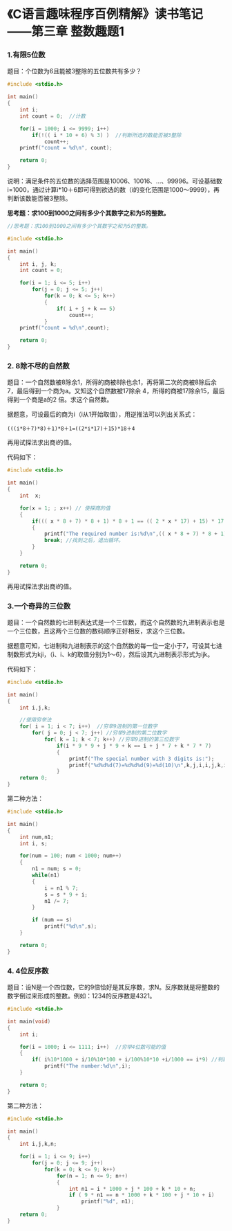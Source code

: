 # 《C语言趣味程序百例精解》读书笔记——第三章 整数趣题1

### 1.有限5位数

题目：个位数为6且能被3整除的五位数共有多少？

```C
#include <stdio.h>

int main()
{
    int i;
    int count = 0;  //计数

    for(i = 1000; i <= 9999; i++)
        if(!(( i * 10 + 6) % 3) )  //判断所选的数能否被3整除
            count++;
    printf("count = %d\n", count);

    return 0;
}
```

说明：满足条件的五位数的选择范围是10006、10016、...、99996。可设基础数i=1000，通过计算i*10＋6即可得到欲选的数（i的变化范围是1000～9999），再判断该数能否被3整除。

**思考题：求100到1000之间有多少个其数字之和为5的整数。**

```C
//思考题：求100到1000之间有多少个其数字之和为5的整数。

#include <stdio.h>

int main()
{
    int i, j, k;
    int count = 0;

    for(i = 1; i <= 5; i++)
        for(j = 0; j <= 5; j++)
            for(k = 0; k <= 5; k++)
            {
                if( i + j + k == 5)
                    count++;
            }
    printf("count = %d\n",count);

    return 0;
}
```



### 2. 8除不尽的自然数

题目：一个自然数被8除余1，所得的商被8除也余1，再将第二次的商被8除后余7，最后得到一个商为a。又知这个自然数被17除余 4，所得的商被17除余15，最后得到一个商是a的2 倍。求这个自然数。

据题意，可设最后的商为i（i从1开始取值），用逆推法可以列出关系式：

```
(((i*8＋7)*8)＋1)*8＋1=((2*i*17)＋15)*18＋4
```

再用试探法求出商i的值。

代码如下：

```C
#include <stdio.h>

int main()
{
    int  x;

    for(x = 1; ; x++) // 使探商的值
    {
        if((( x * 8 + 7) * 8 + 1) * 8 + 1 == (( 2 * x * 17) + 15) * 17 + 4 )
        {
            printf("The required number is:%d\n",(( x * 8 + 7) * 8 + 1));
            break; //找到之后，退出循环。
        }
    }

    return 0;
}
```

再用试探法求出商i的值。



### 3.一个奇异的三位数

题目：一个自然数的七进制表达式是一个三位数，而这个自然数的九进制表示也是一个三位数，且这两个三位数的数码顺序正好相反，求这个三位数。

据题意可知，七进制和九进制表示的这个自然数的每一位一定小于7，可设其七进制数形式为kji，（i、i、k的取值分别为1～6），然后设其九进制表示形式为ijk。

代码如下：

```C
#include <stdio.h>

int main()
{
    int i,j,k;

    //使用穷举法
    for( i = 1; i < 7; i++)  //穷举9进制的第一位数字
        for( j = 0; j < 7; j++) //穷举9进制的第二位数字
            for( k = 1; k < 7; k++) //穷举9进制的第三位数字
                if(i * 9 * 9 + j * 9 + k == i + j * 7 + k * 7 * 7)
                {
                    printf("The special number with 3 digits is:");
                    printf("%d%d%d(7)=%d%d%d(9)=%d(10)\n",k,j,i,i,j,k,i*9*9+j*9+k);
                } 
    return 0;
}
```

第二种方法：

```C++
#include <stdio.h>

int main()
{
    int num,n1;
    int i, s;

    for(num = 100; num < 1000; num++)
    {
        n1 = num; s = 0;
        while(n1)
        {
            i = n1 % 7;
            s = s * 9 + i;
            n1 /= 7;
        }

        if (num == s)
            printf("%d\n",s);
    }

    return 0;
}
```



### 4. 4位反序数

题目：设N是一个四位数，它的9倍恰好是其反序数，求N。反序数就是将整数的数字倒过来形成的整数。例如：1234的反序数是4321。

```C
#include <stdio.h>

int main(void)
{
    int i;

    for(i = 1000; i <= 1111; i++)  //穷举4位数可能的值
    {
        if( i%10*1000 + i/10%10*100 + i/100%10*10 +i/1000 == i*9) //判断反序数是否是原整数的9倍
            printf("The number:%d\n",i);
    }

    return 0;
}
```



第二种方法：

```C
#include <stdio.h>

int main()
{
    int i,j,k,n;

    for(i = 1; i <= 9; i++)
        for(j = 0; j <= 9; j++)
            for(k = 0; k <= 9; k++)
                for(n = 1; n <= 9; n++)
                {
                    int n1 = i * 1000 + j * 100 + k * 10 + n;
                    if ( 9 * n1 == n * 1000 + k * 100 + j * 10 + i)
                        printf("%d", n1);
                }
    return 0;
}
```

